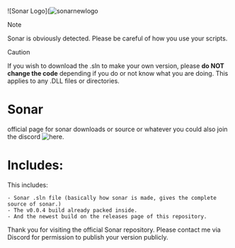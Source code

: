 ![Sonar Logo](![sonarnewlogo](https://github.com/user-attachments/assets/b403b25e-f721-4ea7-bbe1-be573c9a3602)

> [!NOTE]
> Sonar is obviously detected. Please be careful of how you use your scripts.

> [!CAUTION]
> If you wish to download the .sln to make your own version, please **do NOT change the code**
> depending if you do or not know what you are doing. This applies to any .DLL files or directories.

# Sonar
official page for sonar downloads or source or whatever
you could also join the discord ![here.](https://dsc.gg/industries)

# Includes:
This includes:
```
- Sonar .sln file (basically how sonar is made, gives the complete source of sonar.)
- The v0.0.4 build already packed inside.
- And the newest build on the releases page of this repository.

```
Thank you for visiting the official Sonar repository.
Please contact me via Discord for permission to publish your version publicly.
